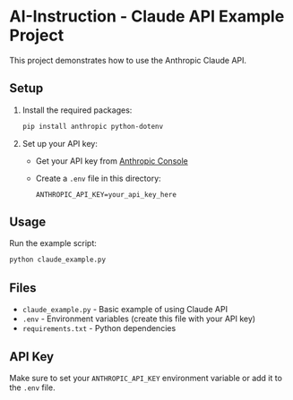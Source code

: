 # AI-Instruction - Claude API Example Project

This project demonstrates how to use the Anthropic Claude API.

## Setup

1. Install the required packages:

   ```bash
   pip install anthropic python-dotenv
   ```

2. Set up your API key:
   - Get your API key from [Anthropic Console](https://console.anthropic.com/)
   - Create a `.env` file in this directory:

     ```env
     ANTHROPIC_API_KEY=your_api_key_here
     ```

## Usage

Run the example script:

```bash
python claude_example.py
```

## Files

- `claude_example.py` - Basic example of using Claude API
- `.env` - Environment variables (create this file with your API key)
- `requirements.txt` - Python dependencies

## API Key

Make sure to set your `ANTHROPIC_API_KEY` environment variable or add it to the `.env` file.
